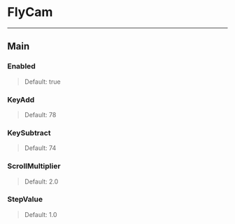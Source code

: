 # FlyCam

---

## Main

### Enabled

>Default: true

### KeyAdd

>Default: 78

### KeySubtract

>Default: 74

### ScrollMultiplier

>Default: 2.0

### StepValue

>Default: 1.0
